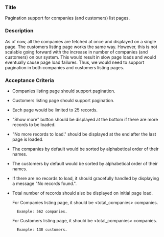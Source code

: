 ### Title
Pagination support for companies (and customers) list pages.

### Description
As of now, all the companies are fetched at once and displayed on a single page. The customers listing page works the same way. However, this is not scalable going forward with the increase in number of companies (and customers) on our system. This would result in slow page loads and would eventually cause page load failures.
Thus, we would need to support pagination in both companies and customers listing pages.

### Acceptance Criteria
+ Companies listing page should support pagination.
+ Customers listing page should support pagination.
+ Each page would be limited to 25 records.
+ "Show more" button should be displayed at the bottom if there are more records to be loaded.
+ "No more records to load." should be displayed at the end after the last page is loaded.
+ The companies by default would be sorted by alphabetical order of their names.
+ The customers by default would be sorted by alphabetical order of their names.
+ If there are no records to load, it should gracefully handled by displaying a message "No records found.".
+ Total number of records should also be displayed on initial page load.
  
    For Companies listing page, it should be <total_companies> companies.

        Example: 562 companies. 

    For Customers listing page, it should be <total_companies> companies.

        Example: 130 customers.